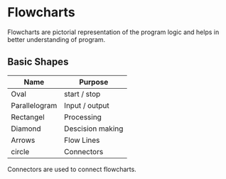 # Flowcharts

Flowcharts are pictorial representation of the program logic and helps in better understanding of program.

## Basic Shapes

| **Name**      | **Purpose**      |
| ------------- | ---------------- |
| Oval          | start / stop     |
| Parallelogram | Input / output   |
| Rectangel     | Processing       |
| Diamond       | Descision making |
| Arrows        | Flow Lines       |
| circle        | Connectors       |

Connectors are used to connect flowcharts.
